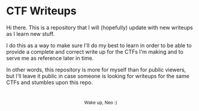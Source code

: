 # CTF Writeups

Hi there. This is a repository that I will (hopefully) update with new writeups as I learn new stuff. 

I do this as a way to make sure I'll do my best to learn in order to be able to provide a complete and correct write up for the CTFs I'm making and to serve me as reference later in time.

In other words, this repository is more for myself than for public viewers, but I'll leave it public in case someone is looking for writeups for the same CTFs and stumbles upon this repo.

#

<p align="center"><sub>Wake up, Neo :) </p> </sub>  
